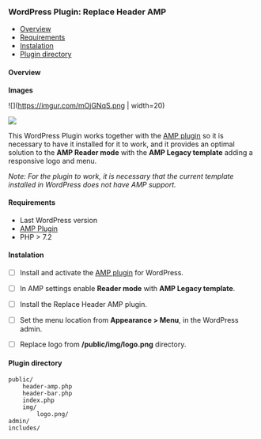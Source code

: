 ### WordPress Plugin: Replace Header AMP


- [Overview][#Overview]
- [Requirements][#Requirements]
- [Instalation][#Instalation]
- [Plugin directory][#Plugin-directory]

#### Overview

**Images**

![](https://imgur.com/mOjGNqS.png | width=20) 

![](https://imgur.com/Vsps6JB.png)

This WordPress Plugin works together with the [AMP plugin](https://es.wordpress.org/plugins/amp/ "AMP plugin") so it is necessary to have it installed for it to work, and it provides an optimal solution to the **AMP Reader mode** with the **AMP Legacy template** adding a responsive logo and menu.

*Note: For the plugin to work, it is necessary that the current template installed in WordPress does not have AMP support.*

#### Requirements

- Last WordPress version
- [AMP Plugin](https://es.wordpress.org/plugins/amp/ "AMP Plugin")
- PHP > 7.2

#### Instalation

- [ ] Install and activate the [AMP plugin](https://es.wordpress.org/plugins/amp/ "AMP plugin") for WordPress.
- [ ] In AMP settings enable **Reader mode** with **AMP Legacy template**.
- [ ] Install the Replace Header AMP plugin.
- [ ] Set the menu location from **Appearance > Menu**, in the WordPress admin.
- [ ] Replace logo from **/public/img/logo.png** directory.


#### Plugin directory

    public/
		header-amp.php
		header-bar.php
		index.php
        img/
            logo.png/
	admin/
	includes/

[#Overview]: #Overview
[#Requirements]: #Requirements "Requirements"
[#Instalation]: #Instalation "Instalation"
[#Plugin-directory]: #Plugin-directory "Plugin directory"